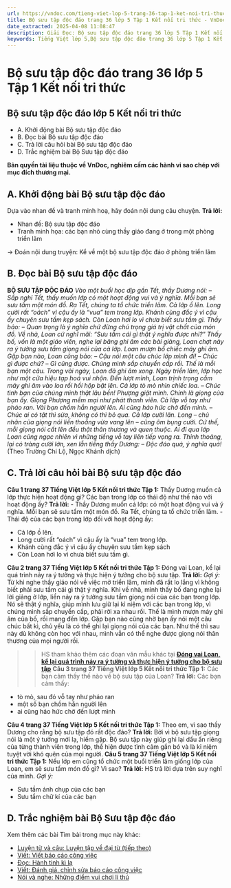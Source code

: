 ```yaml
---
url: https://vndoc.com/tieng-viet-lop-5-trang-36-tap-1-ket-noi-tri-thuc-319604
title: Bộ sưu tập độc đáo trang 36 lớp 5 Tập 1 Kết nối tri thức - VnDoc.com
date_extracted: 2025-04-08 11:08:47
description: Giải Đọc: Bộ sưu tập độc đáo trang 36 lớp 5 Tập 1 Kết nối tri thức gồm các phần hướng dẫn giải chi tiết, đầy đủ nhất chỉ có trên VnDoc. Mời các bạn tham khảo.
keywords: Tiếng Việt lớp 5,Bộ sưu tập độc đáo trang 36 lớp 5 Tập 1 Kết nối tri thức,Tiếng Việt lớp 5 trang 36 Tập 1 Kết nối tri thức,Bộ sưu tập độc đáo lớp 5 Kết nối tri thức,Tiếng Việt lớp 5 Tập 1 trang 36 Kết nối tri thức,Trả lời câu hỏi Bộ sưu tập độc đáo,Đọc Bộ sưu tập độc đáo lớp 5,Bộ sưu tập độc đáo lớp 5 trang 36,Tiếng Việt lớp 5 Kết nối tri thức,Tiếng Việt lớp 5 Tập 1,sgk Tiếng Việt lớp 5
---
```


# Bộ sưu tập độc đáo trang 36 lớp 5 Tập 1 Kết nối tri thức
## **Bộ sưu tập độc đáo lớp 5 Kết nối tri thức**
  * A. Khởi động bài Bộ sưu tập độc đáo
  * B. Đọc bài Bộ sưu tập độc đáo
  * C. Trả lời câu hỏi bài Bộ sưu tập độc đáo
  * D. Trắc nghiệm bài Bộ Sưu tập độc đáo

**Bản quyền tài liệu thuộc về VnDoc, nghiêm cấm các hành vi sao chép với mục đích thương mại.**
## **A. Khởi động bài Bộ sưu tập độc đáo**
Dựa vào nhan đề và tranh minh hoạ, hãy đoán nội dung câu chuyện.
**Trả lời:**
  * Nhan đề: Bộ sưu tập độc đáo
  * Tranh minh họa: các bạn nhỏ cùng thầy giáo đang ở trong một phòng triển lãm

→ Đoán nội dung truyện: Kể về một bộ sưu tập độc đáo ở phòng triển lãm
## **B. Đọc bài Bộ sưu tập độc đáo**
**BỘ SƯU TẬP ĐỘC ĐÁO**
 _Vào một buổi học dịp gần Tết, thầy Dương nói:_
_– Sắp nghỉ Tết, thấy muốn lớp có một hoạt động vui và ý nghĩa. Mỗi bạn sẽ sưu tầm một món đồ. Ra Tết, chúng ta tổ chức triển lãm._
_Cả lớp ồ lên. Long cười rất “oách” vì cậu ấy là “vua” tem trong lớp. Khánh cùng đắc ý vì cậu ấy chuyên sưu tầm kẹp sách. Còn Loan hơi lo vì chưa biết sưu tầm gì. Thầy bảo:_
_– Quan trọng là ý nghĩa chứ đừng chú trọng giá trị vật chất của món đồ._
_Về nhà, Loan cứ nghĩ mãi: “Sưu tầm cái gì thật ý nghĩa được nhỉ?" Thấy bố, vốn là một giáo viên, nghe lại băng ghi âm các bài giảng, Loan chợt nảy ra ý tưởng sưu tầm giọng nói của cả lớp. Loan mượn bổ chiếc máy ghi âm. Gặp bạn nào, Loan cũng bảo:_
_– Cậu nói một câu chúc lớp mình đi\!_
_– Chúc gì được chứ?_
_– Gì cũng được. Chúng mình sắp chuyển cấp rồi._
_Thế là mỗi bạn một câu. Trong vài ngày, Loan đã ghi âm xong._
_Ngày triển lãm, lớp học như một cửa hiệu tạp hoá vui nhộn. Đến lượt mình, Loan trịnh trọng cắm máy ghi âm vào loa rồi hồi hộp bật lên. Cả lớp tò mò nhìn chiếc loa._
_– Chúc tình bạn của chúng mình thật lâu bền\!_
_Phượng giật mình. Chính là giọng của bạn ấy. Giọng Phượng mềm mại như phát thanh viên. Cả lớp vỗ tay như pháo ran. Vài bạn chồm hẳn người lên. Ai cũng háo hức chờ đến mình._
_– Chúc ai có tật thì sửa, không có thì bỏ qua._
_Cả lớp cười lăn. Long – chủ nhân của giọng nói liến thoắng vừa vang lên – cũng ôm bụng cười. Cứ thế, mỗi giọng nói cất lên đều thật thân thương và quen thuộc. Ai đi qua lớp Loan cũng ngạc nhiên vì những tiếng vỗ tay liên tiếp vọng ra. Thỉnh thoảng, lại có tràng cười lớn, xen lẫn tiếng thầy Dương:_
_– Độc đáo quá, ý nghĩa quá\!_
\(Theo Trường Chi Lộ, Ngọc Khánh dịch\)
## **C. Trả lời câu hỏi bài Bộ sưu tập độc đáo**
**Câu 1 trang 37 Tiếng Việt lớp 5 Kết nối tri thức Tập 1:** Thầy Dương muốn cả lớp thực hiện hoạt động gì? Các bạn trong lớp có thái độ như thế nào với hoạt động ấy?
**Trả lời:**
\- Thầy Dương muốn cá lớp: có một hoạt động vui và ý nghĩa. Mỗi bạn sẽ sưu tầm một món đồ. Ra Tết, chúng ta tổ chức triển lãm.
\- Thái độ của các bạn trong lớp đối với hoạt động ấy:
  * Cả lớp ồ lên.
  * Long cười rất “oách” vì cậu ấy là “vua” tem trong lớp.
  * Khánh cùng đắc ý vì cậu ấy chuyên sưu tầm kẹp sách
  * Còn Loan hơi lo vì chưa biết sưu tầm gì.

**Câu 2 trang 37 Tiếng Việt lớp 5 Kết nối tri thức Tập 1:** Đóng vai Loan, kể lại quá trình nảy ra ý tưởng và thực hiện ý tưởng cho bộ sưu tập.
**Trả lời:**
_Gợi ý:_
Từ khi nghe thầy giáo nói về việc mở triển lãm, mình đã rất lo lắng vì không biết phải sưu tầm cái gì thật ý nghĩa. Khi về nhà, mình thấy bố đang nghe lại lời giảng ở lớp, liền nảy ra ý tưởng sưu tầm giọng nói của các bạn trong lớp. Nó sẽ thật ý nghĩa, giúp mình lưu giữ lại kỉ niệm với các bạn trong lớp, vì chúng mình sắp chuyển cấp, phải rời xa nhau rồi. Thế là mình mượn máy ghi âm của bố, rồi mang đến lớp. Gặp bạn nào cũng nhờ bạn ấy nói một câu chúc bất kì, chủ yếu là có thể ghi lại giọng nói của các bạn. Như thế thì sau này dù không còn học với nhau, mình vẫn có thể nghe được giọng nói thân thương của mọi người rồi.
>> HS tham khảo thêm các đoạn văn mẫu khác tại [**Đóng vai Loan, kể lại quá trình nảy ra ý tưởng và thực hiện ý tưởng cho bộ sưu tập**](<https://vndoc.com/dong-vai-loan-ke-lai-qua-trinh-nay-ra-y-tuong-va-thuc-hien-y-tuong-cho-bo-suu-tap-lop-5-329085>)
**Câu 3 trang 37 Tiếng Việt lớp 5 Kết nối tri thức Tập 1:** Các bạn cảm thấy thế nào về bộ sưu tập của Loan?
**Trả lời:**
Các bạn cảm thấy:
  * tò mò, sau đó vỗ tay như pháo ran
  * một số bạn chồm hẳn người lên
  * ai cũng háo hức chờ đến lượt mình

**Câu 4 trang 37 Tiếng Việt lớp 5 Kết nối tri thức Tập 1:** Theo em, vì sao thầy Dương cho rằng bộ sưu tập đó rất độc đáo?
**Trả lời:**
Bởi vì bộ sưu tập giọng nói là một ý tưởng mới lạ, hiếm gặp. Bộ sưu tập này giúp ghi lại dấu ấn riêng của từng thành viên trong lớp, thể hiện được tình cảm gắn bó và là kỉ niệm tuyệt vời khó quên của mọi người.
**Câu 5 trang 37 Tiếng Việt lớp 5 Kết nối tri thức Tập 1:** Nếu lớp em cũng tổ chức một buổi triển lãm giống lớp của Loan, em sẽ sưu tầm món đồ gì? Vì sao?
**Trả lời:**
HS trả lời dựa trên suy nghĩ của mình.
_Gợi ý:_
  * Sưu tầm ảnh chụp của các bạn
  * Sưu tầm chữ kí của các bạn

## **D. Trắc nghiệm bài Bộ Sưu tập độc đáo**
Xem thêm các bài Tìm bài trong mục này khác:
  * [Luyện từ và câu: Luyện tập về đại từ \(tiếp theo\)](</tieng-viet-lop-5-trang-38-tap-1-ket-noi-tri-thuc-319605>)
  * [Viết: Viết báo cáo công việc](</tieng-viet-lop-5-trang-39-tap-1-ket-noi-tri-thuc-319607>)
  * [Đọc: Hành tinh kì lạ](</tieng-viet-lop-5-trang-41-tap-1-ket-noi-tri-thuc-319609>)
  * [Viết: Đánh giá, chỉnh sửa báo cáo công việc](</tieng-viet-lop-5-trang-43-tap-1-ket-noi-tri-thuc-319611>)
  * [Nói và nghe: Những điểm vui chơi lí thú](</tieng-viet-lop-5-trang-44-tap-1-ket-noi-tri-thuc-319614>)

